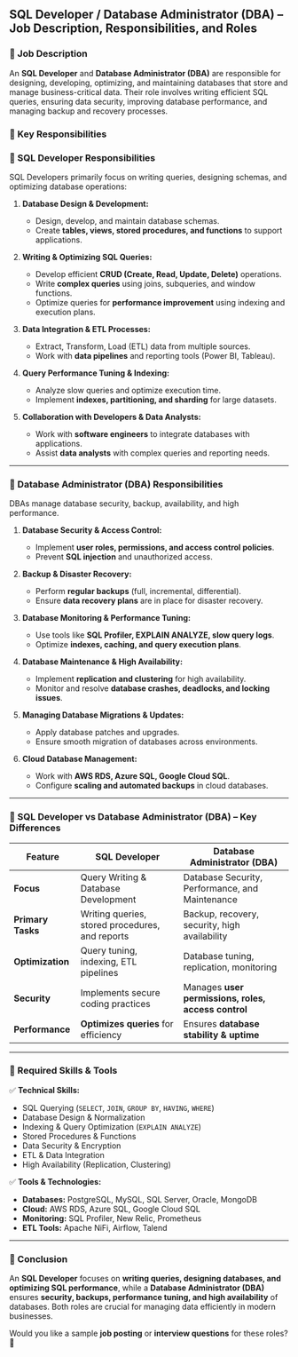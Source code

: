 ## **SQL Developer / Database Administrator (DBA) – Job Description, Responsibilities, and Roles**  

### **📌 Job Description**  
An **SQL Developer** and **Database Administrator (DBA)** are responsible for designing, developing, optimizing, and maintaining databases that store and manage business-critical data. Their role involves writing efficient SQL queries, ensuring data security, improving database performance, and managing backup and recovery processes.  

### **📌 Key Responsibilities**  

### **🔹 SQL Developer Responsibilities**  
SQL Developers primarily focus on writing queries, designing schemas, and optimizing database operations:  

1. **Database Design & Development:**  
   - Design, develop, and maintain database schemas.  
   - Create **tables, views, stored procedures, and functions** to support applications.  

2. **Writing & Optimizing SQL Queries:**  
   - Develop efficient **CRUD (Create, Read, Update, Delete)** operations.  
   - Write **complex queries** using joins, subqueries, and window functions.  
   - Optimize queries for **performance improvement** using indexing and execution plans.  

3. **Data Integration & ETL Processes:**  
   - Extract, Transform, Load (ETL) data from multiple sources.  
   - Work with **data pipelines** and reporting tools (Power BI, Tableau).  

4. **Query Performance Tuning & Indexing:**  
   - Analyze slow queries and optimize execution time.  
   - Implement **indexes, partitioning, and sharding** for large datasets.  

5. **Collaboration with Developers & Data Analysts:**  
   - Work with **software engineers** to integrate databases with applications.  
   - Assist **data analysts** with complex queries and reporting needs.  

---

### **🔹 Database Administrator (DBA) Responsibilities**  
DBAs manage database security, backup, availability, and high performance.  

1. **Database Security & Access Control:**  
   - Implement **user roles, permissions, and access control policies**.  
   - Prevent **SQL injection** and unauthorized access.  

2. **Backup & Disaster Recovery:**  
   - Perform **regular backups** (full, incremental, differential).  
   - Ensure **data recovery plans** are in place for disaster recovery.  

3. **Database Monitoring & Performance Tuning:**  
   - Use tools like **SQL Profiler, EXPLAIN ANALYZE, slow query logs**.  
   - Optimize **indexes, caching, and query execution plans**.  

4. **Database Maintenance & High Availability:**  
   - Implement **replication and clustering** for high availability.  
   - Monitor and resolve **database crashes, deadlocks, and locking issues**.  

5. **Managing Database Migrations & Updates:**  
   - Apply database patches and upgrades.  
   - Ensure smooth migration of databases across environments.  

6. **Cloud Database Management:**  
   - Work with **AWS RDS, Azure SQL, Google Cloud SQL**.  
   - Configure **scaling and automated backups** in cloud databases.  

---

### **📌 SQL Developer vs Database Administrator (DBA) – Key Differences**  
| Feature | SQL Developer | Database Administrator (DBA) |  
|---------|--------------|--------------------------|  
| **Focus** | Query Writing & Database Development | Database Security, Performance, and Maintenance |  
| **Primary Tasks** | Writing queries, stored procedures, and reports | Backup, recovery, security, high availability |  
| **Optimization** | Query tuning, indexing, ETL pipelines | Database tuning, replication, monitoring |  
| **Security** | Implements secure coding practices | Manages **user permissions, roles, access control** |  
| **Performance** | **Optimizes queries** for efficiency | Ensures **database stability & uptime** |  

---

### **📌 Required Skills & Tools**  

✅ **Technical Skills:**  
- SQL Querying (`SELECT`, `JOIN`, `GROUP BY`, `HAVING`, `WHERE`)  
- Database Design & Normalization  
- Indexing & Query Optimization (`EXPLAIN ANALYZE`)  
- Stored Procedures & Functions  
- Data Security & Encryption  
- ETL & Data Integration  
- High Availability (Replication, Clustering)  

✅ **Tools & Technologies:**  
- **Databases:** PostgreSQL, MySQL, SQL Server, Oracle, MongoDB  
- **Cloud:** AWS RDS, Azure SQL, Google Cloud SQL  
- **Monitoring:** SQL Profiler, New Relic, Prometheus  
- **ETL Tools:** Apache NiFi, Airflow, Talend  

---

### **📌 Conclusion**  
An **SQL Developer** focuses on **writing queries, designing databases, and optimizing SQL performance**, while a **Database Administrator (DBA)** ensures **security, backups, performance tuning, and high availability** of databases. Both roles are crucial for managing data efficiently in modern businesses.  

Would you like a sample **job posting** or **interview questions** for these roles? 🚀
